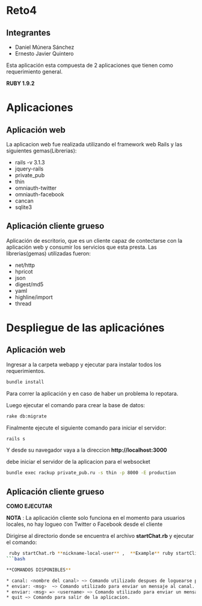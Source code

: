 Reto4
=====

Integrantes
-----------

* Daniel Múnera Sánchez
* Ernesto Javier Quintero


Esta aplicación esta compuesta de 2 aplicaciones que tienen como requerimiento general.

**RUBY 1.9.2**


Aplicaciones
============


Aplicación web
--------------

La aplicacion web fue realizada utilizando el framework web Rails y las siguientes gemas(Librerias):

* rails -v 3.1.3
* jquery-rails
* private_pub
* thin
* omniauth-twitter
* omniauth-facebook
* cancan
* sqlite3

Aplicación cliente grueso
-------------------------

Aplicación de escritorio, que es un cliente capaz de contectarse con la aplicación web y consumir los servicios
que esta presta. Las librerias(gemas) utilizadas fueron:

* net/http
* hpricot
* json
* digest/md5
* yaml
* highline/import
* thread

Despliegue de las aplicaciónes
==============================

**Aplicación web**
--------------

Ingresar a la carpeta webapp y ejecutar para instalar todos los requerimientos. 

```bash
bundle install 
```

Para correr la aplicación y en caso de haber un problema lo repotara.

Luego ejecutar el comando para crear la base de datos:

```bash
rake db:migrate
```
	

	
Finalmente ejecute el siguiente comando para iniciar el servidor:

```bash
rails s
```

Y desde su navegador vaya a la direccion **http://localhost:3000** 

debe iniciar el servidor de la aplicacion para el websocket

```bash
bundle exec rackup private_pub.ru -s thin -p 8000 -E production
```

**Aplicación cliente grueso**
-------------------------

**COMO EJECUTAR**

**NOTA** : La aplicación cliente solo funciona en el momento para usuarios locales, no hay logueo con Twitter o Facebook desde el cliente

Dirigirse al directorio donde se encuentra el archivo **startChat.rb** y ejecutar el comando:

```bash
 ruby startChat.rb **nickname-local-user** ,  **Example** ruby startClient.rb admin
```bash

**COMANDOS DISPONIBLES**

* canal: <nombre del canal> ~> Comando utilizado despues de loguearse para seleccionar el canal que se va a usar para chatear.
* enviar: <msg>  ~> Comando utilizado para enviar un mensaje al canal.
* enviar: <msg> => <username> ~> Comando utilizado para enviar un mensaje privado a un usuario de un canal.
* quit ~> Comando para salir de la aplicacion.










